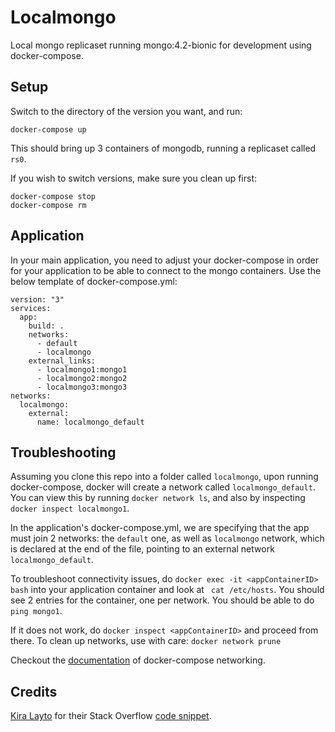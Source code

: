 # Localmongo

Local mongo replicaset running mongo:4.2-bionic for development using docker-compose.

## Setup

Switch to the directory of the version you want, and run:

```
docker-compose up
```

This should bring up 3 containers of mongodb, running a replicaset called `rs0`.

If you wish to switch versions, make sure you clean up first:

```
docker-compose stop
docker-compose rm
```

## Application

In your main application, you need to adjust your docker-compose in order for your application to be able to connect to the mongo containers. Use the below template of docker-compose.yml:

```
version: "3"
services:
  app:
    build: .
    networks:
      - default
      - localmongo
    external_links:
      - localmongo1:mongo1
      - localmongo2:mongo2
      - localmongo3:mongo3
networks:
  localmongo:
    external:
      name: localmongo_default
```

## Troubleshooting

Assuming you clone this repo into a folder called `localmongo`, upon running docker-compose, docker will create a network called `localmongo_default`. You can view this by running `docker network ls`, and also by inspecting `docker inspect localmongo1`.

In the application's docker-compose.yml, we are specifying that the app must join 2 networks: the `default` one, as well as `localmongo` network, which is declared at the end of the file, pointing to an external network `localmongo_default`.

To troubleshoot connectivity issues, do `docker exec -it <appContainerID> bash` into your application container and look at ` cat /etc/hosts`. You should see 2 entries for the container, one per network. You should be able to do `ping mongo1`.

If it does not work, do `docker inspect <appContainerID>` and proceed from there. To clean up networks, use with care: `docker network prune`

Checkout the [documentation](https://docs.docker.com/compose/networking/) of docker-compose networking.

## Credits

[Kira Layto](https://stackoverflow.com/users/6008637/kira-layto) for their Stack Overflow [code snippet](https://stackoverflow.com/q/42190267/3461549).
